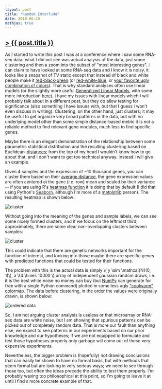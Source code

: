 ```yaml
---
layout: post
title: "Random Interlude"
date: 2018-06-20
mathjax: true
---
```


## [> {{ post.title }}](https://caesoma.github.io/archive/standalone/2018-06-20-random-interlude)

As I started to write this post I was at a conference where I saw some RNA-seq data; what I did not see was actual analysis of the data, just some clustering and then a zoom into the subset of "most interesting genes".
I can claim to have looked at some RNA-seq data and I know it is noisy, it looks like a snapshot of TV static except that instead of black and white people make it [red-black-green](https://en.wikipedia.org/wiki/Gene_expression_profiling#/media/File:Heatmap.png) (or [red-white-blue](http://www.rna-seqblog.com/wp-content/uploads/2015/02/heatmap_osteoclast_Illustra.png), or [your favorite ugly combination of colors](htps://encrypted-tbn0.gstatic.com/images?q=tbn:ANd9GcT3HqbIn4HfWhbjpl7d9KH5L3q69Y4MLMne9R3f_q_u1I5bvmR7)).
That is why standard analyses often use linear models (or the slightly more useful [Generalized Linear Models](https://onlinecourses.science.psu.edu/stat504/node/216/), with some more introduction [here](https://support.sas.com/documentation/cdl/en/statug/63033/HTML/default/viewer.htm#statug_introreg_a0000000427.htm)).
I have my issues with linear models which I will probably talk about in a different post, but they do allow testing for significance (also something I have issues with, but that I guess I won't even discuss in writing).
Clustering, on the other hand, just clusters; it may be useful to get organize very broad patterns in the data, but with no underlying model other than some simple distance-based metric it is not a reliable method to find relevant gene modules, much less to find specific genes.

Maybe there is an elegant demonstration of the relationship between some parametric statistical distribution and the resulting clustering based on Euclidean-[distances](http://mathworld.wolfram.com/Distance.html); from the top of my head I wouldn't know how to go about that, and I don't want to get too technical anyway.
Instead I will give an example.

Given 4 samples and the expression of ~10 thousand genes, you can cluster them based on their [average distance](https://docs.scipy.org/doc/scipy/reference/generated/scipy.cluster.hierarchy.linkage.html), the gene expression values are often centered at the gene (i.e. row) mean and scaled by their variance -- if you are using R's [heatmap function](https://stat.ethz.ch/R-manual/R-devel/library/stats/html/heatmap.html) it is doing that by default (I did that using Python's [Seaborn](https://seaborn.pydata.org/generated/seaborn.clustermap.html), although I'm more of a [matplotlib](https://matplotlib.org/) person).
The resulting heatmap is shown below:

![cluster](/images/posti/clustermap.png)

Without going into the meaning of the genes and sample labels, we can see some nicely formed clusters, and if we focus on the leftmost third, approximately, there are some clear non-overlapping clusters between samples:

![cluster](/images/posti/subclustermap.png)

This could indicate that there are genetic networks important for the function of interest, and looking into those maybe there are specific genes with predicted functions that could be tested for their functions.

The problem with this is the actual data is simply \\( y \sim \mathcal{N}(0, 1)\\), a \\(4 \times 10000 \\) array of independent gaussian random draws, i.e. it is the best white noise no money can buy (but [NumPy](https://docs.scipy.org/doc/numpy-1.14.0/reference/generated/numpy.random.normal.html) can generate for free with a single Python command) plotted in some less ugly ["coolwarm" colormap](https://matplotlib.org/users/colormaps.html).
The data before clustering, in the order the values were originally drawn, is shown below:

![ordered data](/images/posti/clusterfuck.png)

So, I am not arguing cluster analysis is useless or that microarray or RNA-seq data are white noise, but I am showing that spurious patterns can be picked out of completely random data.
That is more our fault than anything else, we expect to see patterns in our experiments based on our prior knowledge and our hypotheses; if we are not equipped to formulate and test those hypotheses properly only garbage will come out of these very expensive experiments.

Nevertheless, the bigger problem is (hopefully) not drawing conclusions that can easily be shown to have no formal basis, but with methods that seem formal but are lacking in very serious ways; we need to see through those too, but often the ideas precede the ability to test them properly.
I'm probably waxing too philosophical at this point, so I'm going to leave it at until I find s more concrete example of that.

<!-- [//]: # (comment) -->

<!-- `-- caetano, {{ page.date | date: "%Y-%m-%d" }}` -->
